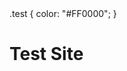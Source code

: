
[//]: # "Commit v0.1.1"

<head>
  <title>Sombrero Worm Test Site</title>
  <css>
    .test {
      color: "#FF0000";
    }
  </css>
</head>

# Test Site
